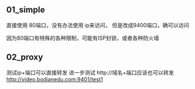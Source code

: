 ## 01_simple
直接使用 80端口，没有办法使用 ip来访问，
但是改成9400端口，确可以访问

因为80端口有特殊的各种限制，可能有ISP封锁，或者各种防火墙


## 02_proxy
测试ip+端口可以直接转发
进一步测试 http://域名+端口应该也可以转发
http://video.bodianedu.com:9401/test1
